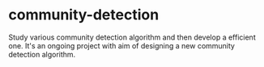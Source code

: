 # community-detection

Study various community detection algorithm and then develop a efficient one.
It's an ongoing project with aim of designing a new community detection algorithm.
